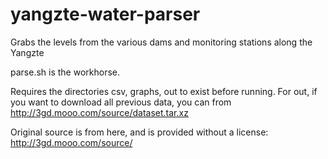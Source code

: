 # yangzte-water-parser
Grabs the levels from the various dams and monitoring stations along the Yangzte

parse.sh is the workhorse.

Requires the directories csv, graphs, out to exist before running. For out, if you want to download all previous data, you can from http://3gd.mooo.com/source/dataset.tar.xz

Original source is from here, and is provided without a license: http://3gd.mooo.com/source/
